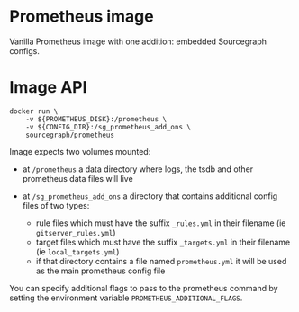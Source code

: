 # Prometheus image

Vanilla Prometheus image with one addition: embedded Sourcegraph configs.

# Image API

```shell script
docker run \
    -v ${PROMETHEUS_DISK}:/prometheus \
    -v ${CONFIG_DIR}:/sg_prometheus_add_ons \
    sourcegraph/prometheus
```

Image expects two volumes mounted:

- at `/prometheus` a data directory where logs, the tsdb and other prometheus data files will live
- at `/sg_prometheus_add_ons` a directory that contains additional config files of two types:

  - rule files which must have the suffix `_rules.yml` in their filename (ie `gitserver_rules.yml`)
  - target files which must have the suffix `_targets.yml` in their filename (ie `local_targets.yml`)
  - if that directory contains a file named `prometheus.yml` it will be used as the main prometheus config file

You can specify additional flags to pass to the prometheus command by setting the environment variable `PROMETHEUS_ADDITIONAL_FLAGS`.
